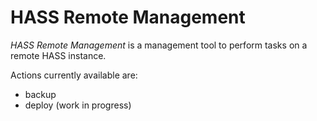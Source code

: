# HASS Remote Management
*HASS Remote Management* is a management tool to perform tasks on a remote HASS instance.

Actions currently available are:
* backup
* deploy (work in progress)